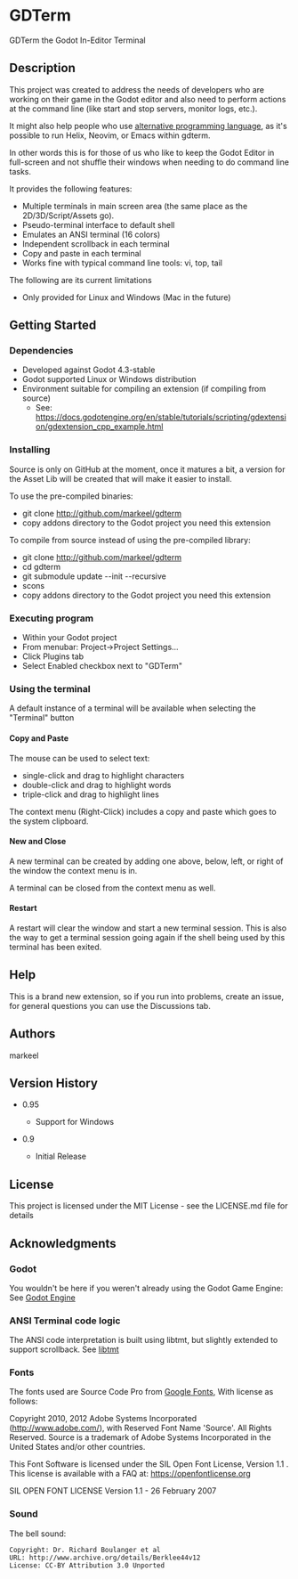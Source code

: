 # GDTerm

GDTerm the Godot In-Editor Terminal

## Description

This project was created to address the needs of developers who are working on their game in the Godot editor 
and also need to perform actions at the command line (like start and stop servers, monitor logs, etc.).  

It might also help people who use [alternative programming language](https://github.com/Godot-Languages-Support/godot-lang-support), as it's possible to run Helix, Neovim, or Emacs within gdterm. 

In other words this 
is for those of us who like to keep the Godot Editor in full-screen and not shuffle their windows when needing to do command 
line tasks.

It provides the following features:

* Multiple terminals in main screen area (the same place as the 2D/3D/Script/Assets go).
* Pseudo-terminal interface to default shell
* Emulates an ANSI terminal (16 colors)
* Independent scrollback in each terminal
* Copy and paste in each terminal
* Works fine with typical command line tools: vi, top, tail

The following are its current limitations
* Only provided for Linux and Windows (Mac in the future)

## Getting Started

### Dependencies

* Developed against Godot 4.3-stable
* Godot supported Linux or Windows distribution
* Environment suitable for compiling an extension (if compiling from source)
  * See: https://docs.godotengine.org/en/stable/tutorials/scripting/gdextension/gdextension_cpp_example.html

### Installing

Source is only on GitHub at the moment, once it matures a bit, a version for the Asset Lib will be created
that will make it easier to install.

To use the pre-compiled binaries:

* git clone http://github.com/markeel/gdterm
* copy addons directory to the Godot project you need this extension

To compile from source instead of using the pre-compiled library:

* git clone http://github.com/markeel/gdterm
* cd gdterm
* git submodule update --init --recursive
* scons
* copy addons directory to the Godot project you need this extension

### Executing program

* Within your Godot project
* From menubar: Project->Project Settings...
* Click Plugins tab
* Select Enabled checkbox next to "GDTerm"

### Using the terminal

A default instance of a terminal will be available when selecting the "Terminal" button

#### Copy and Paste

The mouse can be used to select text:
* single-click and drag to highlight characters
* double-click and drag to highlight words
* triple-click and drag to highlight lines

The context menu (Right-Click) includes a copy and paste which goes to the system clipboard.

#### New and Close

A new terminal can be created by adding one above, below, left, or right of the window the
context menu is in.  

A terminal can be closed from the context menu as well.

#### Restart

A restart will clear the window and start a new terminal session.  This is also the way to
get a terminal session going again if the shell being used by this terminal has been exited.

## Help

This is a brand new extension, so if you run into problems, create an issue, for general 
questions you can use the Discussions tab.

## Authors

markeel

## Version History

* 0.95
    * Support for Windows

* 0.9
    * Initial Release

## License

This project is licensed under the MIT License - see the LICENSE.md file for details

## Acknowledgments

### Godot

You wouldn't be here if you weren't already using the Godot Game Engine: See [Godot Engine](https://godotengine.org/)

### ANSI Terminal code logic 

The ANSI code interpretation is built using libtmt, but slightly extended to support
scrollback.  See [libtmt](https://github.com/deadpixi/libtmt)

### Fonts

The fonts used are Source Code Pro from [Google Fonts](https://fonts.google.com/specimen/Source+Code+Pro), With license as follows:

Copyright 2010, 2012 Adobe Systems Incorporated (http://www.adobe.com/), with Reserved Font Name 'Source'. All Rights Reserved. Source is a trademark of Adobe Systems Incorporated in the United States and/or other countries.

This Font Software is licensed under the SIL Open Font License, Version 1.1 . This license is available with a FAQ at: https://openfontlicense.org

SIL OPEN FONT LICENSE Version 1.1 - 26 February 2007 

### Sound

The bell sound:

```
Copyright: Dr. Richard Boulanger et al
URL: http://www.archive.org/details/Berklee44v12
License: CC-BY Attribution 3.0 Unported
```

